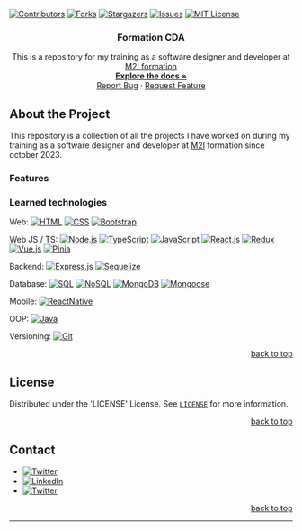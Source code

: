 <!--suppress ALL, HtmlUnknownAnchorTarget -->

<a id="readme-top"></a>

[![Contributors][contributors-shield]][contributors-url]
[![Forks][forks-shield]][forks-url]
[![Stargazers][stars-shield]][stars-url]
[![Issues][issues-shield]][issues-url]
[![MIT License][license-shield]][license-url]

<h3 align="center">Formation CDA</h3>


<div align="center">
  <p>
    This is a repository for my training as a software designer and developer at <a href="m2iformation.fr/">M2I formation</a>
    <br />
    <a href="https://github.com/Gabann/Formation_CDA/tree/main/documentation"><strong>Explore the docs »</strong></a>
    <br />
    <a href="https://github.com/gabann/Formation_CDA/issues">Report Bug</a>
    ·
    <a href="https://github.com/gabann/Formation_CDA/issues">Request Feature</a>
  </p>
</div>
<!-- ABOUT THE PROJECT -->

## About the Project

This repository is a collection of all the projects I have worked on during my training as a software designer and developer
at [M2I](https://www.m2iformation.fr/) formation since october 2023.

### Features

### Learned technologies

Web:
[![HTML][HTMLBadge]][HTMLUrl]
[![CSS][CSSBadge]][CSSUrl]
[![Bootstrap][BootstrapBadge]][BootstrapUrl]

Web JS / TS:
[![Node.js][NodeBadge]][NodeUrl]
[![TypeScript][TypeScriptBadge]][TypeScriptUrl]
[![JavaScript][JavaScriptBadge]][JavaScriptUrl]
[![React.js][ReactBadge]][ReactUrl]
[![Redux][ReduxBadge]][ReduxUrl]
[![Vue.js][VueBadge]][VueUrl]
[![Pinia][PiniaBadge]][PiniaUrl]

Backend:
[![Express.js][ExpressBadge]][ExpressUrl]
[![Sequelize][SequelizeBadge]][SequelizeUrl]

Database:
[![SQL][SQLBadge]][SQLUrl]
[![NoSQL][NoSQLBadge]][NoSQLUrl]
[![MongoDB][MongoDBBadge]][MongoDBUrl]
[![Mongoose][MongooseBadge]][MongooseUrl]

Mobile:
[![ReactNative][ReactNativeBadge]][ReactNativeUrl]

OOP:
[![Java][JavaBadge]][JavaUrl]

Versioning:
[![Git][GitBadge]][GitUrl]

<div align="right"><a href="#readme-top">back to top</a></div>

<!-- LICENSE -->

## License

Distributed under the 'LICENSE' License. See [`LICENSE`](https://github.com/Gabann/Formation_CDA/blob/main/LICENSE) for more information.

<div align="right"><a href="#readme-top">back to top</a></div>


<!-- CONTACT -->

## Contact

- [![Twitter][gmail-shield]][gmail-url]
- [![LinkedIn][linkedin-shield]][linkedin-url]
- [![Twitter][twitter-shield]][twitter-url]

<div align="right"><a href="#readme-top">back to top</a></div>


---------------------------------------------------------------

[repo-link]: https://github.com/Gabann/Formation_CDA

[contributors-shield]: https://img.shields.io/github/contributors/gabann/Formation_CDA.svg?style=for-the-badge

[contributors-url]: https://github.com/gabann/Formation_CDA/graphs/contributors

[forks-shield]: https://img.shields.io/github/forks/gabann/Formation_CDA.svg?style=for-the-badge

[forks-url]: https://github.com/gabann/Formation_CDA/network/members

[stars-shield]: https://img.shields.io/github/stars/gabann/Formation_CDA.svg?style=for-the-badge

[stars-url]: https://github.com/gabann/Formation_CDA/stargazers

[issues-shield]: https://img.shields.io/github/issues/gabann/Formation_CDA.svg?style=for-the-badge

[issues-url]: https://github.com/gabann/Formation_CDA/issues

[license-shield]: https://img.shields.io/github/license/gabann/Formation_CDA.svg?style=for-the-badge

[license-url]: https://github.com/gabann/Formation_CDA/blob/master/LICENSE

[linkedin-shield]: https://img.shields.io/badge/-LinkedIn-black.svg?style=for-the-badge&logo=linkedin&colorB=555

[linkedin-url]: https://linkedin.com/in/gabin-deboulogne/

[twitter-shield]: https://img.shields.io/badge/Twitter-1DA1F2?style=for-the-badge&logo=twitter&logoColor=white

[twitter-url]: https://twitter.com/gabandev

[gmail-shield]: https://img.shields.io/badge/Gmail-EA4335.svg?style=for-the-badge&logo=Gmail&logoColor=white

[gmail-url]: mailto:gabin.deboulogne@gmail.com

[VueBadge]: https://img.shields.io/badge/Vue.js-35495E?style=for-the-badge&logo=vue.js&logoColor=4FC08D

[VueUrl]: https://vuejs.org/

[PiniaBadge]: https://img.shields.io/badge/Pinia-35495E?style=for-the-badge&logo=vue.js&logoColor=4FC08D&color=FDDA0D

[PiniaUrl]: https://pinia.vuejs.org/

[BootstrapBadge]: https://img.shields.io/badge/Bootstrap-563D7C?style=for-the-badge&logo=bootstrap&logoColor=white

[BootstrapUrl]: https://getbootstrap.com/

[NodeBadge]: https://img.shields.io/badge/Node.js-339933?logo=node.js&logoColor=white&style=for-the-badge

[NodeUrl]: https://nodejs.org/

[ExpressBadge]: https://img.shields.io/badge/Express.js-000000?style=for-the-badge&logo=express&logoColor=white

[ExpressUrl]: https://expressjs.com/

[MongoDBBadge]: https://img.shields.io/badge/MongoDB-4EA94B?style=for-the-badge&logo=mongodb&logoColor=white

[MongoDBUrl]: https://www.mongodb.com/

[TypeScriptBadge]: https://img.shields.io/badge/TypeScript-007ACC?style=for-the-badge&logo=typescript&logoColor=white

[TypeScriptUrl]: https://www.typescriptlang.org/

[ReactBadge]: https://img.shields.io/badge/React-20232A?style=for-the-badge&logo=react&logoColor=61DAFB

[ReactUrl]: https://reactjs.org/

[ReactNativeBadge]: https://img.shields.io/badge/React_Native-20232A?style=for-the-badge&logo=react&logoColor=61DAFB

[ReactNativeUrl]: https://reactnative.dev/

[ReduxBadge]: https://img.shields.io/badge/Redux-593D88?style=for-the-badge&logo=redux&logoColor=white

[ReduxUrl]: https://redux.js.org/

[JavaScriptBadge]: https://img.shields.io/badge/JavaScript-F7DF1E?style=for-the-badge&logo=javascript&logoColor=black

[JavaScriptUrl]: https://developer.mozilla.org/en-US/docs/Web/JavaScript

[HTMLBadge]: https://img.shields.io/badge/HTML5-E34F26?style=for-the-badge&logo=html5&logoColor=white

[HTMLUrl]: https://developer.mozilla.org/en-US/docs/Web/HTML

[CSSBadge]: https://img.shields.io/badge/CSS-239120?style=for-the-badge&logo=css3&logoColor=white

[CSSUrl]: https://developer.mozilla.org/en-US/docs/Web/CSS

[JavaBadge]: https://img.shields.io/badge/Java-ED8B00?style=for-the-badge&logo=java&logoColor=white

[JavaUrl]: https://www.java.com/

[GitBadge]: https://img.shields.io/badge/Git-F05032?style=for-the-badge&logo=git&logoColor=white

[GitUrl]: https://git-scm.com/

[SQLBadge]: https://img.shields.io/badge/SQL-00000F?style=for-the-badge&logo=postgresql&logoColor=white

[SQLUrl]: https://www.postgresql.org/

[NoSQLBadge]: https://img.shields.io/badge/NoSQL-00000F?style=for-the-badge&logo=mongodb&logoColor=white

[NoSQLUrl]: https://www.mongodb.com/

[SequelizeBadge]: https://img.shields.io/badge/Sequelize-00000F?style=for-the-badge&logo=sequelize&logoColor=white

[SequelizeUrl]: https://sequelize.org/

[MongooseBadge]: https://img.shields.io/badge/Mongoose-00000F?style=for-the-badge&logo=mongoose&logoColor=white

[MongooseUrl]: https://mongoosejs.com/

